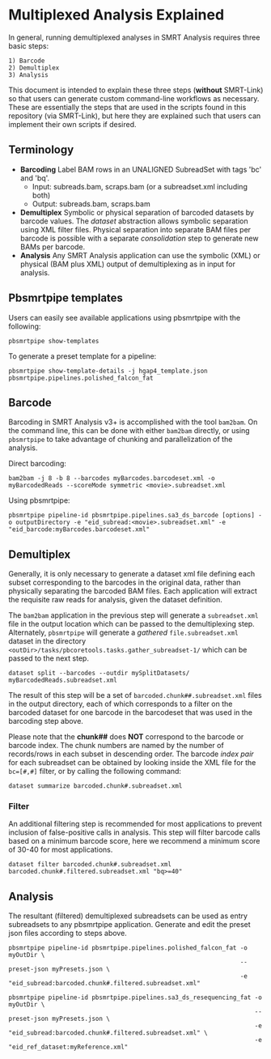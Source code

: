 # Multiplexed Analysis Explained
In general, running demultiplexed analyses in SMRT Analysis requires three basic steps: 

    1) Barcode
    2) Demultiplex
    3) Analysis

This document is intended to explain these three steps (**without** SMRT-Link) so that users can generate custom command-line workflows as necessary. These are essentially the steps that are used in the scripts found in this repository (via SMRT-Link), but here they are explained such that users can implement their own scripts if desired.

## Terminology
* **Barcoding**
    Label BAM rows in an UNALIGNED SubreadSet with tags 'bc' and 'bq'.
    * Input: subreads.bam, scraps.bam (or a subreadset.xml including both)
    * Output: subreads.bam, scraps.bam 
* **Demultiplex** Symbolic or physical separation of barcoded datasets by barcode values.
    The *dataset* abstraction allows symbolic separation using XML filter files.  Physical separation into separate BAM files per barcode is possible with a separate *consolidation* step to generate new BAMs per barcode.
* **Analysis**
    Any SMRT Analysis application can use the symbolic (XML) or physical (BAM plus XML) output of demultiplexing as in input for analysis. 

## Pbsmrtpipe templates
Users can easily see available applications using pbsmrtpipe with the following:

    pbsmrtpipe show-templates

To generate a preset template for a pipeline:

    pbsmrtpipe show-template-details -j hgap4_template.json pbsmrtpipe.pipelines.polished_falcon_fat

## Barcode
Barcoding in SMRT Analysis v3+ is accomplished with the tool `bam2bam`.  On the command line, this can be done with either `bam2bam` directly, or using `pbsmrtpipe` to take advantage of chunking and parallelization of the analysis.
    
Direct barcoding:

    bam2bam -j 8 -b 8 --barcodes myBarcodes.barcodeset.xml -o myBarcodedReads --scoreMode symmetric <movie>.subreadset.xml

Using pbsmrtpipe:

    pbsmrtpipe pipeline-id pbsmrtpipe.pipelines.sa3_ds_barcode [options] -o outputDirectory -e "eid_subread:<movie>.subreadset.xml" -e "eid_barcode:myBarcodes.barcodeset.xml"

## Demultiplex
Generally, it is only necessary to generate a dataset xml file defining each subset corresponding to the barcodes in the original data, rather than physically separating the barcoded BAM files.  Each application will extract the requisite raw reads for analysis, given the dataset definition.

The `bam2bam` application in the previous step will generate a `subreadset.xml` file in the output location which can be passed to the demultiplexing step.  Alternately, `pbsmrtpipe` will generate a *gathered* `file.subreadset.xml` dataset in the directory `<outDir>/tasks/pbcoretools.tasks.gather_subreadset-1/` which can be passed to the next step. 

    dataset split --barcodes --outdir mySplitDatasets/ myBarcodedReads.subreadset.xml

The result of this step will be a set of `barcoded.chunk##.subreadset.xml` files in the output directory, each of which corresponds to a filter on the barcoded dataset for one barcode in the barcodeset that was used in the barcoding step above.  

Please note that the **chunk##** does **NOT** correspond to the barcode or barcode index.  The chunk numbers are named by the number of records/rows in each subset in descending order. The barcode *index pair* for each subreadset can be obtained by looking inside the XML file for the `bc=[#,#]` filter, or by calling the following command:

    dataset summarize barcoded.chunk#.subreadset.xml

### Filter
An additional filtering step is recommended for most applications to prevent inclusion of false-positive calls in analysis.  This step will filter barcode calls based on a minimum barcode score, here we recommend a minimum score of 30-40 for most applications.

    dataset filter barcoded.chunk#.subreadset.xml barcoded.chunk#.filtered.subreadset.xml "bq>=40"

## Analysis
The resultant (filtered) demultiplexed subreadsets can be used as entry subreadsets to any pbsmrtpipe application.  Generate and edit the preset json files according to steps above.

    pbsmrtpipe pipeline-id pbsmrtpipe.pipelines.polished_falcon_fat -o myOutDir \
                                                                    --preset-json myPresets.json \
                                                                    -e "eid_subread:barcoded.chunk#.filtered.subreadset.xml"

    pbsmrtpipe pipeline-id pbsmrtpipe.pipelines.sa3_ds_resequencing_fat -o myOutDir \
                                                                        --preset-json myPresets.json \
                                                                        -e "eid_subread:barcoded.chunk#.filtered.subreadset.xml" \
                                                                        -e "eid_ref_dataset:myReference.xml"
